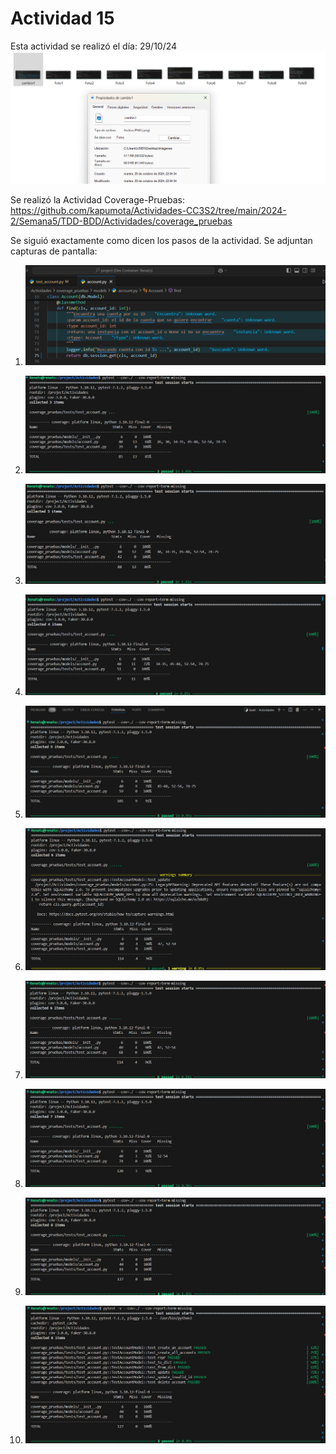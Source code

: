 # Actividad 15
Esta actividad se realizó el día: 29/10/24
![prueba](Imagenes/prueba.png)

Se realizó la Actividad Coverage-Pruebas: https://github.com/kapumota/Actividades-CC3S2/tree/main/2024-2/Semana5/TDD-BDD/Actividades/coverage_pruebas

Se siguió exactamente como dicen los pasos de la actividad. Se adjuntan capturas de pantalla:

1. ![prueba](Imagenes/cambio1.png)

2. ![prueba](Imagenes/Foto1.png)

3. ![prueba](Imagenes/Foto2.png)

4. ![prueba](Imagenes/Foto3.png)

5. ![prueba](Imagenes/Foto4.png)

6. ![prueba](Imagenes/Foto5.png)

7. ![prueba](Imagenes/Foto6.png)

8. ![prueba](Imagenes/Foto7.png)

9. ![prueba](Imagenes/Foto8.png)

10. ![prueba](Imagenes/Foto9.png)
